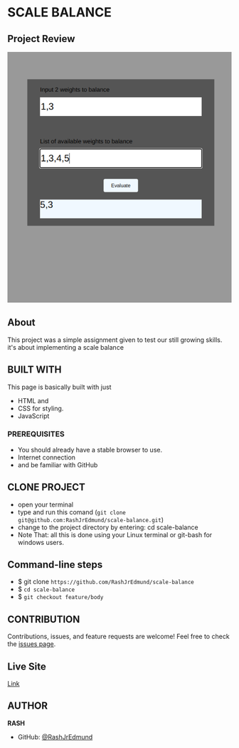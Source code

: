 # SCALE BALANCE

## Project Review
![home page](assets/images/overview.png)

## About
This project was a simple assignment given to test our still growing skills. it's about implementing a scale balance

## BUILT WITH
This page is basically built with just
* HTML and
* CSS for styling.
* JavaScript

### PREREQUISITES
* You should already have a stable browser to use.
* Internet connection
* and be familiar with GitHub

## CLONE PROJECT
* open your terminal
* type and run this comand (`git clone git@github.com:RashJrEdmund/scale-balance.git`)
* change to the project directory by entering: cd scale-balance
* Note That: all this is done using your Linux terminal or git-bash for windows users.

## Command-line steps

- $ git clone `https://github.com/RashJrEdmund/scale-balance`
- $ `cd scale-balance`
- $ `git checkout feature/body`

## CONTRIBUTION
Contributions, issues, and feature requests are welcome!
Feel free to check the [issues page](`https://github.com/RashJrEdmund/scale-balance/issues`).

## Live Site

[Link](https://rashjredmund.github.io/scale-balance/)

## AUTHOR
**RASH**
- GitHub: [@RashJrEdmund](https://github.com/RashJrEdmund)